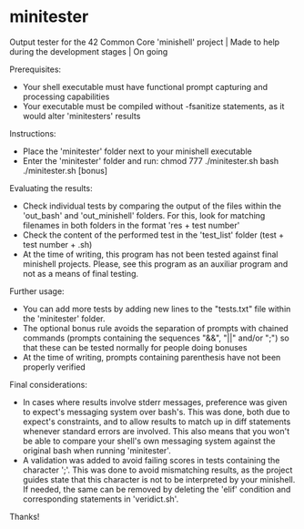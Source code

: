 # minitester
Output tester for the 42 Common Core 'minishell' project | Made to help during the development stages | On going

Prerequisites:
- Your shell executable must have functional prompt capturing and processing capabilities
- Your executable must be compiled without -fsanitize statements, as it would alter 'minitesters' results


Instructions:
- Place the 'minitester' folder next to your minishell executable
- Enter the 'minitester' folder and run:
chmod 777 ./minitester.sh
bash ./minitester.sh [bonus]


Evaluating the results:
- Check individual tests by comparing the output of the files within the 'out_bash' and 'out_minishell' folders.
For this, look for matching filenames in both folders in the format 'res + test number'
- Check the content of the performed test in the 'test_list' folder (test + test number + .sh)
- At the time of writing, this program has not been tested against final minishell projects.
Please, see this program as an auxiliar program and not as a means of final testing.


Further usage:
- You can add more tests by adding new lines to the "tests.txt" file within the 'minitester' folder.
- The optional bonus rule avoids the separation of prompts with chained commands (prompts containing the sequences "&&", "||" and/or ";") so that these can be tested normally for people doing bonuses
- At the time of writing, prompts containing parenthesis have not been properly verified


Final considerations:
- In cases where results involve stderr messages, preference was given to expect's messaging system over bash's.
This was done, both due to expect's constraints, and to allow results to match up in diff statements whenever standard errors are involved.
This also means that you won't be able to compare your shell's own messaging system against the original bash when running 'minitester'.
- A validation was added to avoid failing scores in tests containing the character ';'.
This was done to avoid mismatching results, as the project guides state that this character is not to be interpreted by your minishell.
If needed, the same can be removed by deleting the 'elif' condition and corresponding statements in 'veridict.sh'.

Thanks!
